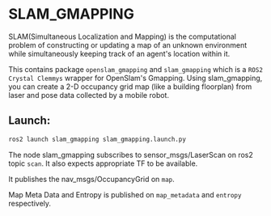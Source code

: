 # SLAM_GMAPPING

SLAM(Simultaneous Localization and Mapping) is the computational problem of constructing or updating a map of an unknown environment while simultaneously keeping track of an agent's location within it.

This contains package ```openslam_gmapping``` and ```slam_gmapping``` which is a ```ROS2 Crystal Clemmys``` wrapper for OpenSlam's Gmapping. Using slam_gmapping, you can create a 2-D occupancy grid map (like a building floorplan) from laser and pose data collected by a mobile robot.

## Launch:

```bash
ros2 launch slam_gmapping slam_gmapping.launch.py
```

The node slam_gmapping subscribes to sensor_msgs/LaserScan on ros2 topic ``scan``. It also expects appropriate TF to be available.

It publishes the nav_msgs/OccupancyGrid on ``map``. 

Map Meta Data and Entropy is published on ``map_metadata`` and ``entropy`` respectively.
